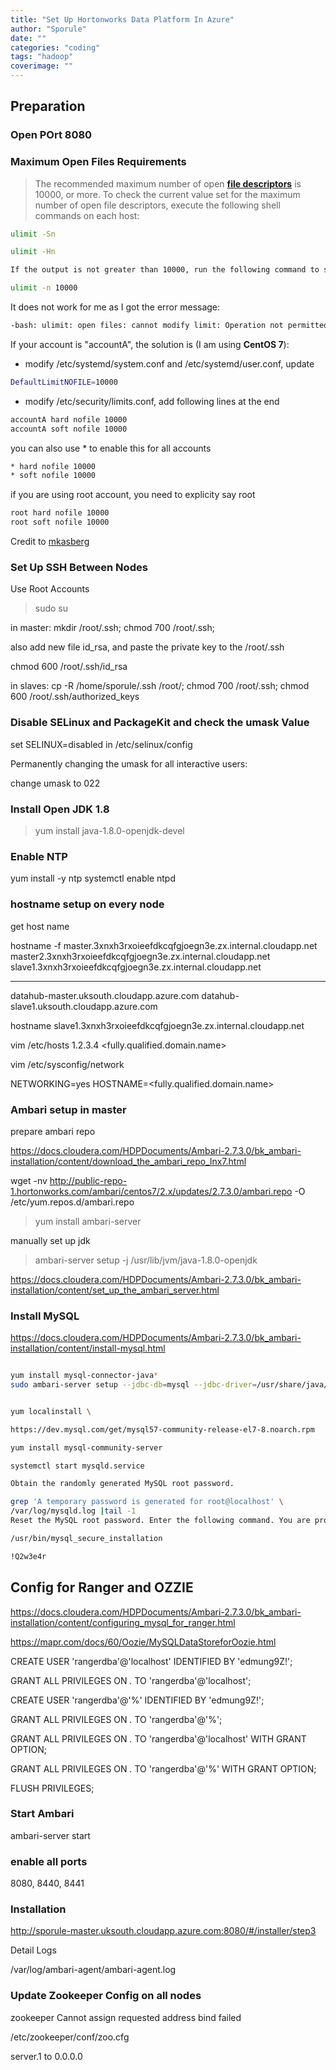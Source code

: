 ```yaml
---
title: "Set Up Hortonworks Data Platform In Azure"
author: "Sporule"
date: ""
categories: "coding"
tags: "hadoop"
coverimage: ""
---
```


## Preparation


### Open POrt 8080


### ​Maximum Open Files Requirements

> The recommended maximum number of open [**file descriptors**](https://en.wikipedia.org/wiki/File_descriptor) is 10000, or more. To check the current value set for the maximum number of open file descriptors, execute the following shell commands on each host:

```bash
ulimit -Sn

ulimit -Hn

If the output is not greater than 10000, run the following command to set it to a suitable default:

ulimit -n 10000
```

It does not work for me as I got the error message:

```bash
-bash: ulimit: open files: cannot modify limit: Operation not permitted
```

If your account is "accountA", the solution is (I am using **CentOS 7**):

- modify  /etc/systemd/system.conf and  /etc/systemd/user.conf, update

```bash
DefaultLimitNOFILE=10000
```

- modify  /etc/security/limits.conf, add following lines at the end

```bash
accountA hard nofile 10000
accountA soft nofile 10000
```

you can also use * to enable this for all accounts

```bash
* hard nofile 10000
* soft nofile 10000
```

if you are using root account, you need to explicity say root

```bash
root hard nofile 10000
root soft nofile 10000
```

Credit to [mkasberg](https://superuser.com/users/164984/mkasberg)

### ​Set Up SSH Between Nodes

Use Root Accounts 

> sudo su

in master:
mkdir /root/.ssh;  chmod 700 /root/.ssh;

also add new file id_rsa, and paste the private key to the /root/.ssh

chmod 600 /root/.ssh/id_rsa

in slaves:
cp -R /home/sporule/.ssh /root/;  chmod 700 /root/.ssh;  chmod 600 /root/.ssh/authorized_keys


### ​Disable SELinux and PackageKit and check the umask Value

set SELINUX=disabled in /etc/selinux/config

Permanently changing the umask for all interactive users:

change umask to 022


### Install Open JDK 1.8

> yum install java-1.8.0-openjdk-devel

### Enable NTP
yum install -y ntp
systemctl enable ntpd

### hostname setup on every node

get host name


hostname -f
master.3xnxh3rxoieefdkcqfgjoegn3e.zx.internal.cloudapp.net
master2.3xnxh3rxoieefdkcqfgjoegn3e.zx.internal.cloudapp.net
slave1.3xnxh3rxoieefdkcqfgjoegn3e.zx.internal.cloudapp.net

-----------------

datahub-master.uksouth.cloudapp.azure.com
datahub-slave1.uksouth.cloudapp.azure.com



hostname slave1.3xnxh3rxoieefdkcqfgjoegn3e.zx.internal.cloudapp.net

vim /etc/hosts
1.2.3.4 <fully.qualified.domain.name>

vim /etc/sysconfig/network

NETWORKING=yes
HOSTNAME=<fully.qualified.domain.name>

### Ambari setup in master

prepare ambari repo

https://docs.cloudera.com/HDPDocuments/Ambari-2.7.3.0/bk_ambari-installation/content/download_the_ambari_repo_lnx7.html

wget -nv http://public-repo-1.hortonworks.com/ambari/centos7/2.x/updates/2.7.3.0/ambari.repo -O /etc/yum.repos.d/ambari.repo

> yum install ambari-server


manually set up jdk

> ambari-server setup -j /usr/lib/jvm/java-1.8.0-openjdk

https://docs.cloudera.com/HDPDocuments/Ambari-2.7.3.0/bk_ambari-installation/content/set_up_the_ambari_server.html



### Install MySQL

https://docs.cloudera.com/HDPDocuments/Ambari-2.7.3.0/bk_ambari-installation/content/install-mysql.html


```bash

yum install mysql-connector-java* 
sudo ambari-server setup --jdbc-db=mysql --jdbc-driver=/usr/share/java/mysql-connector-java.jar


yum localinstall \

https://dev.mysql.com/get/mysql57-community-release-el7-8.noarch.rpm

yum install mysql-community-server

systemctl start mysqld.service

Obtain the randomly generated MySQL root password.

grep 'A temporary password is generated for root@localhost' \
/var/log/mysqld.log |tail -1
Reset the MySQL root password. Enter the following command. You are prompted for the password you obtained in the previous step. MySQL then asks you to change the password.

/usr/bin/mysql_secure_installation

!Q2w3e4r

```

## Config for Ranger and OZZIE

https://docs.cloudera.com/HDPDocuments/Ambari-2.7.3.0/bk_ambari-installation/content/configuring_mysql_for_ranger.html

https://mapr.com/docs/60/Oozie/MySQLDataStoreforOozie.html


CREATE USER 'rangerdba'@'localhost' IDENTIFIED BY 'edmung9Z!';

GRANT ALL PRIVILEGES ON *.* TO 'rangerdba'@'localhost';

CREATE USER 'rangerdba'@'%' IDENTIFIED BY 'edmung9Z!';

GRANT ALL PRIVILEGES ON *.* TO 'rangerdba'@'%';

GRANT ALL PRIVILEGES ON *.* TO 'rangerdba'@'localhost' WITH GRANT OPTION;

GRANT ALL PRIVILEGES ON *.* TO 'rangerdba'@'%' WITH GRANT OPTION;

FLUSH PRIVILEGES;


### Start Ambari


ambari-server start

### enable all ports
8080, 8440, 8441


### Installation

http://sporule-master.uksouth.cloudapp.azure.com:8080/#/installer/step3

Detail Logs

/var/log/ambari-agent/ambari-agent.log


### Update Zookeeper Config on all nodes

zookeeper Cannot assign requested address bind failed

/etc/zookeeper/conf/zoo.cfg

server.1 to 0.0.0.0




